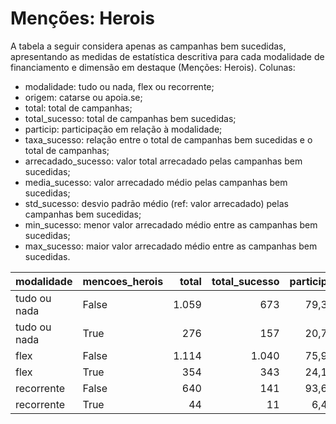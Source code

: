 # Menções: Herois

A tabela a seguir considera apenas as campanhas bem sucedidas, apresentando as medidas
de estatística descritiva para cada modalidade de financiamento e dimensão em destaque
(Menções: Herois). Colunas:
- modalidade: tudo ou nada, flex ou recorrente;
- origem: catarse ou apoia.se;
- total: total de campanhas;
- total_sucesso: total de campanhas bem sucedidas;
- particip: participação em relação à modalidade;
- taxa_sucesso: relação entre o total de campanhas bem sucedidas e o total de campanhas;
- arrecadado_sucesso: valor total arrecadado pelas campanhas bem sucedidas;
- media_sucesso: valor arrecadado médio pelas campanhas bem sucedidas;
- std_sucesso: desvio padrão médio (ref: valor arrecadado) pelas campanhas bem sucedidas;
- min_sucesso: menor valor arrecadado médio entre as campanhas bem sucedidas;
- max_sucesso: maior valor arrecadado médio entre as campanhas bem sucedidas.


| modalidade   | mencoes_herois   |   total |   total_sucesso |   particip |   taxa_sucesso |   arrecadado_sucesso |   media_sucesso |   std_sucesso |   min_sucesso |   max_sucesso |
|:-------------|:-----------------|--------:|----------------:|-----------:|---------------:|---------------------:|----------------:|--------------:|--------------:|--------------:|
| tudo ou nada | False            |    1.059 |             673 |       79,3 |           63,6 |          20.588.794,41 |        30.592,56 |      48.256,73 |         41,82 |     679.297,66 |
| tudo ou nada | True             |     276 |             157 |       20,7 |           56,9 |           3.474.485,41 |        22.130,48 |      25.554,86 |        989,68 |     161.153,63 |
| flex         | False            |    1.114 |            1.040 |       75,9 |           93,4 |          12.864.610,35 |        12.369,82 |      35.964,90 |         10,77 |     708.972,78 |
| flex         | True             |     354 |             343 |       24,1 |           96,9 |           5.497.521,58 |        16.027,76 |      26.716,10 |         11,93 |     203.551,22 |
| recorrente   | False            |     640 |             141 |       93,6 |           22,0 |             35.908,18 |          254,67 |        536,75 |          1,09 |       3.475,05 |
| recorrente   | True             |      44 |              11 |        6,4 |           25,0 |              7.278,78 |          661,71 |       1.479,40 |         10,98 |       5.087,08 |
